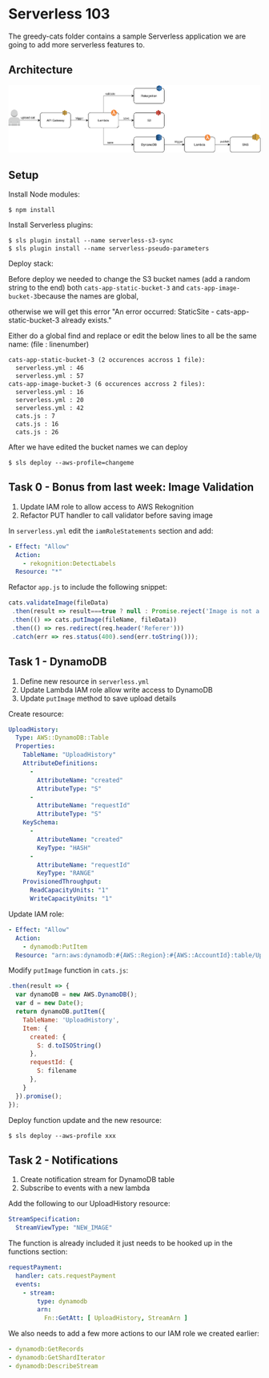 # Serverless 103 

The greedy-cats folder contains a sample Serverless application we are going to add more serverless features to. 

## Architecture

![architecture](./architecture.png)

## Setup

Install Node modules:

```
$ npm install
```

Install Serverless plugins:

```
$ sls plugin install --name serverless-s3-sync
$ sls plugin install --name serverless-pseudo-parameters
```

Deploy stack:

Before deploy we needed to change the S3 bucket names (add a random string to the end) both ```cats-app-static-bucket-3``` and ```cats-app-image-bucket-3```because the names are global, 

otherwise we will get this error "An error occurred: StaticSite - cats-app-static-bucket-3 already exists."

Either do a global find and replace  or edit the below lines to all be the same name: (file : linenumber)
```
cats-app-static-bucket-3 (2 occurences accross 1 file):
  serverless.yml : 46
  serverless.yml : 57
cats-app-image-bucket-3 (6 occurences accross 2 files):
  serverless.yml : 16
  serverless.yml : 20
  serverless.yml : 42 
  cats.js : 7
  cats.js : 16
  cats.js : 26
```

After we have edited the bucket names we can deploy




```
$ sls deploy --aws-profile=changeme
```

## Task 0 - Bonus from last week: Image Validation

1) Update IAM role to allow access to AWS Rekognition
2) Refactor PUT handler to call validator before saving image

In `serverless.yml` edit the `iamRoleStatements` section and add:

```yaml
- Effect: "Allow"
  Action:
    - rekognition:DetectLabels
  Resource: "*"
```

Refactor `app.js` to include the following snippet: 

```js
cats.validateImage(fileData)
 .then(result => result===true ? null : Promise.reject('Image is not a cat! It\'s a '+result))
 .then(() => cats.putImage(fileName, fileData))
 .then(() => res.redirect(req.header('Referer')))
 .catch(err => res.status(400).send(err.toString()));
```

## Task 1 - DynamoDB

1) Define new resource in `serverless.yml`
2) Update Lambda IAM role allow write access to DynamoDB
3) Update `putImage` method to save upload details

Create resource:

```yaml
UploadHistory:
  Type: AWS::DynamoDB::Table
  Properties:
    TableName: "UploadHistory"
    AttributeDefinitions: 
      - 
        AttributeName: "created"
        AttributeType: "S"
      - 
        AttributeName: "requestId"
        AttributeType: "S"
    KeySchema: 
      - 
        AttributeName: "created"
        KeyType: "HASH"
      - 
        AttributeName: "requestId"
        KeyType: "RANGE"
    ProvisionedThroughput: 
      ReadCapacityUnits: "1"
      WriteCapacityUnits: "1"
```

Update IAM role:

```yaml
- Effect: "Allow"
  Action: 
    - dynamodb:PutItem
  Resource: "arn:aws:dynamodb:#{AWS::Region}:#{AWS::AccountId}:table/UploadHistory"
```

Modify `putImage` function in `cats.js`:

```javascript
.then(result => {
  var dynamoDB = new AWS.DynamoDB();
  var d = new Date();
  return dynamoDB.putItem({
    TableName: 'UploadHistory',
    Item: {
      created: {
        S: d.toISOString()
      },
      requestId: {
        S: filename
      },
    }
  }).promise();
});
```

Deploy function update and the new resource:

```
$ sls deploy --aws-profile xxx
```

## Task 2 - Notifications

1) Create notification stream for DynamoDB table
2) Subscribe to events with a new lambda

Add the following to our UploadHistory resource:

```yaml
StreamSpecification:
  StreamViewType: "NEW_IMAGE"
```

The function is already included it just needs to be hooked up in the functions section:

```yaml
requestPayment:
  handler: cats.requestPayment
  events:
    - stream:
        type: dynamodb
        arn:
          Fn::GetAtt: [ UploadHistory, StreamArn ]
```

We also needs to add a few more actions to our IAM role we created earlier:

```yaml
- dynamodb:GetRecords
- dynamodb:GetShardIterator
- dynamodb:DescribeStream
```
